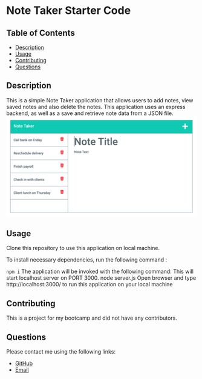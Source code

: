 # Note Taker Starter Code

## Table of Contents

* [Description](#description)
* [Usage](#usage)
* [Contributing](#contributing)
* [Questions](#questions)


## Description
This is a simple Note Taker application that allows users to add notes, view saved notes and also delete the notes. This application uses an express backend, as well as a save and retrieve note data from a JSON file.
![11-express-homework-demo-01.png](https://github.com/mflanigan13/note-taker-express/blob/main/public/assets/images/11-express-homework-demo-01.png)

## Usage
Clone this repository to use this application on local machine.

To install necessary dependencies, run the following command :

`npm i`
The application will be invoked with the following command: This will start localhost server on PORT 3000.
node server.js
Open browser and type http://localhost:3000/ to run this application on your local machine

## Contributing
This is a project for my bootcamp and did not have any contributors.

## Questions
 Please contact me using the following links:
   * [GitHub](https://github.com/mflangian13)
   * [Email](mailto:mflanigantwualumn@gmail.com)





